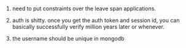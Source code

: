 # 

1) need to put constraints over the leave span applications.

2) auth is shitty. once you get the auth token and session id, you can basically successfully verify million years later or whenever.

3) the username should be unique in mongodb